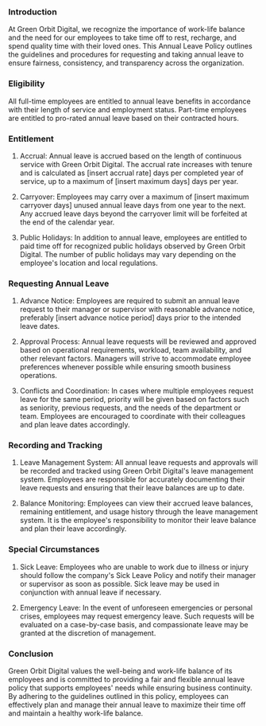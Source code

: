 ### Introduction

At Green Orbit Digital, we recognize the importance of work-life balance and the need for our employees to take time off to rest, recharge, and spend quality time with their loved ones. This Annual Leave Policy outlines the guidelines and procedures for requesting and taking annual leave to ensure fairness, consistency, and transparency across the organization.

### Eligibility

All full-time employees are entitled to annual leave benefits in accordance with their length of service and employment status. Part-time employees are entitled to pro-rated annual leave based on their contracted hours.

### Entitlement

1. Accrual: Annual leave is accrued based on the length of continuous service with Green Orbit Digital. The accrual rate increases with tenure and is calculated as [insert accrual rate] days per completed year of service, up to a maximum of [insert maximum days] days per year.

1. Carryover: Employees may carry over a maximum of [insert maximum carryover days] unused annual leave days from one year to the next. Any accrued leave days beyond the carryover limit will be forfeited at the end of the calendar year.

1. Public Holidays: In addition to annual leave, employees are entitled to paid time off for recognized public holidays observed by Green Orbit Digital. The number of public holidays may vary depending on the employee's location and local regulations.

### Requesting Annual Leave

1. Advance Notice: Employees are required to submit an annual leave request to their manager or supervisor with reasonable advance notice, preferably [insert advance notice period] days prior to the intended leave dates.

1. Approval Process: Annual leave requests will be reviewed and approved based on operational requirements, workload, team availability, and other relevant factors. Managers will strive to accommodate employee preferences whenever possible while ensuring smooth business operations.

1. Conflicts and Coordination: In cases where multiple employees request leave for the same period, priority will be given based on factors such as seniority, previous requests, and the needs of the department or team. Employees are encouraged to coordinate with their colleagues and plan leave dates accordingly.

### Recording and Tracking

1. Leave Management System: All annual leave requests and approvals will be recorded and tracked using Green Orbit Digital's leave management system. Employees are responsible for accurately documenting their leave requests and ensuring that their leave balances are up to date.

1. Balance Monitoring: Employees can view their accrued leave balances, remaining entitlement, and usage history through the leave management system. It is the employee's responsibility to monitor their leave balance and plan their leave accordingly.

### Special Circumstances

1. Sick Leave: Employees who are unable to work due to illness or injury should follow the company's Sick Leave Policy and notify their manager or supervisor as soon as possible. Sick leave may be used in conjunction with annual leave if necessary.

1. Emergency Leave: In the event of unforeseen emergencies or personal crises, employees may request emergency leave. Such requests will be evaluated on a case-by-case basis, and compassionate leave may be granted at the discretion of management.

### Conclusion

Green Orbit Digital values the well-being and work-life balance of its employees and is committed to providing a fair and flexible annual leave policy that supports employees' needs while ensuring business continuity. By adhering to the guidelines outlined in this policy, employees can effectively plan and manage their annual leave to maximize their time off and maintain a healthy work-life balance.